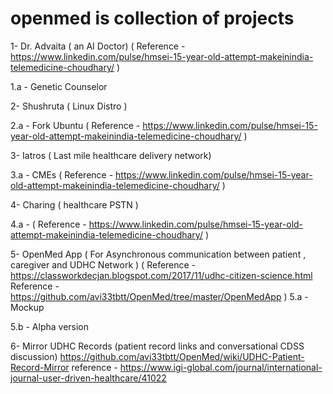 # openmed is collection of projects 

1- Dr. Advaita ( an AI Doctor) ( Reference - https://www.linkedin.com/pulse/hmsei-15-year-old-attempt-makeinindia-telemedicine-choudhary/ )

1.a - Genetic Counselor


2- Shushruta ( Linux Distro )

2.a - Fork Ubuntu
( Reference - https://www.linkedin.com/pulse/hmsei-15-year-old-attempt-makeinindia-telemedicine-choudhary/ )


3- Iatros ( Last mile healthcare delivery network)

3.a - CMEs
( Reference - https://www.linkedin.com/pulse/hmsei-15-year-old-attempt-makeinindia-telemedicine-choudhary/ )

4- Charing ( healthcare PSTN )

4.a -
( Reference - https://www.linkedin.com/pulse/hmsei-15-year-old-attempt-makeinindia-telemedicine-choudhary/ )


5- OpenMed App ( For Asynchronous communication between patient , caregiver and UDHC Network )
( Reference - https://classworkdecjan.blogspot.com/2017/11/udhc-citizen-science.html
Reference - https://github.com/avi33tbtt/OpenMed/tree/master/OpenMedApp )
5.a - Mockup

5.b - Alpha version

6- Mirror UDHC Records (patient record links and conversational CDSS discussion) https://github.com/avi33tbtt/OpenMed/wiki/UDHC-Patient-Record-Mirror
reference - https://www.igi-global.com/journal/international-journal-user-driven-healthcare/41022



